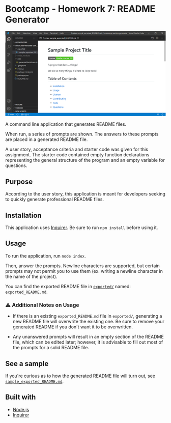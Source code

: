 # Bootcamp - Homework 7: README Generator

![Sample README file](./assets/sampleReadme.png)

A command line application that generates README files.

When run, a series of prompts are shown. The answers to these prompts are placed in a generated README file.

A user story, acceptance criteria and starter code was given for this assignment. The starter code contained empty function declarations representing the general structure of the program and an empty variable for questions.

## Purpose
According to the user story, this application is meant for developers seeking to quickly generate professional README files.

## Installation
This application uses [Inquirer](https://www.npmjs.com/package/inquirer). Be sure to run `npm install` before using it.

## Usage
To run the application, run `node index`.

Then, answer the prompts. Newline characters are supported, but certain prompts may not permit you to use them (ex. writing a newline character in the name of the project).

You can find the exported README file in [`exported/`](./exported/) named: `exported_README.md`.

### :warning: Additional Notes on Usage
- If there is an existing `exported_README.md` file in `exported/`, generating a new README file will overwrite the existing one. Be sure to remove your generated README if you don't want it to be overwritten.

- Any unanswered prompts will result in an empty section of the README file, which can be edited later; however, it is advisable to fill out most of the prompts for a solid README file.

## See a sample
If you're curious as to how the generated README file will turn out, see [`sample_exported_README.md`](./exported/sample_exported_README.md).

## Built with
- [Node.js](https://nodejs.org/en/)
- [Inquirer](https://www.npmjs.com/package/inquirer)
